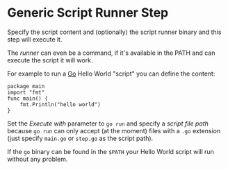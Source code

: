 # Generic Script Runner Step

Specify the script content and (optionally) the script runner
binary and this step will execute it.

The *runner* can even be a command, if it's available in the PATH
and can execute the script it will work.

For example to run a [Go](https://golang.org/) Hello World "script"
you can define the content:

```
package main
import "fmt"
func main() {
    fmt.Println("hello world")
}
```

Set the *Execute with* parameter to `go run` and specify
a *script file path* because `go run` can only accept (at the moment)
files with a `.go` extension (just specify `main.go` or `step.go` as the script path).

If the `go` binary can be found in the `$PATH` your Hello World
script will run without any problem.
